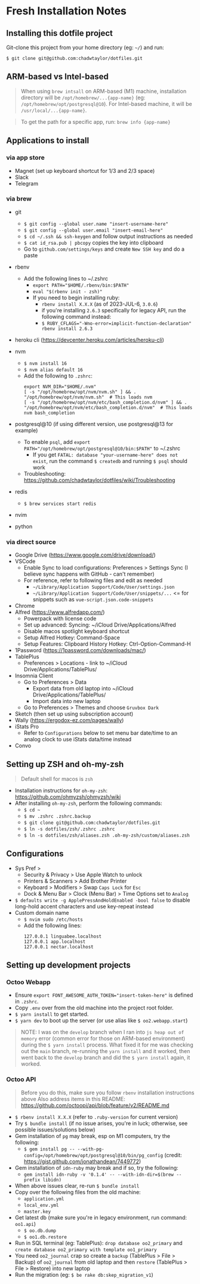 # Fresh Installation Notes

## Installing this dotfile project

Git-clone this project from your home directory (eg: `~/`) and run: 

`$ git clone git@github.com:chadwtaylor/dotfiles.git`

## ARM-based vs Intel-based

> When using `brew intsall` on ARM-based (M1) machine, installation directory will be `/opt/homebrew/...{app-name}` (eg: `/opt/homebrew/opt/postgresql@10`). For Intel-based machine, it will be `/usr/local/...{app-name}`. 

> To get the path for a specific app, run: `brew info {app-name}`


## Applications to install

### via app store
- Magnet (set up keyboard shortcut for 1/3 and 2/3 space)
- Slack
- Telegram

### via brew 
- git
  - `$ git config --global user.name "insert-username-here"`
  - `$ git config --global user.email "insert-email-here"`
  - `$ cd ~/.ssh && ssh-keygen` and follow output instructions as needed
  - `$ cat id_rsa.pub | pbcopy` copies the key into clipboard
  - Go to `github.com/settings/keys` and create `New SSH key` and do a paste
- rbenv
  - Add the following lines to ~/.zshrc 
    - `export PATH="$HOME/.rbenv/bin:$PATH"`
    - `eval "$(rbenv init - zsh)"`
    - If you need to begin installing ruby:
      - `rbenv install X.X.X` (as of 2023-JUL-6, `3.0.6`)
      - if you're installing `2.6.3` specifically for legacy API, run the following command instead:
      - `$ RUBY_CFLAGS="-Wno-error=implicit-function-declaration" rbenv install 2.6.3`
- heroku cli (https://devcenter.heroku.com/articles/heroku-cli)
- nvm
  - `$ nvm install 16`
  - `$ nvm alias default 16`
  - Add the following to `.zshrc`: 
    ```
    export NVM_DIR="$HOME/.nvm"
    [ -s "/opt/homebrew/opt/nvm/nvm.sh" ] && . "/opt/homebrew/opt/nvm/nvm.sh"  # This loads nvm
    [ -s "/opt/homebrew/opt/nvm/etc/bash_completion.d/nvm" ] && . "/opt/homebrew/opt/nvm/etc/bash_completion.d/nvm"  # This loads nvm bash_completion
    ```

- postgresql@10 (if using different version, use postgresql@13 for example)
  - To enable `psql`, add `export PATH="/opt/homebrew/opt/postgresql@10/bin:$PATH"` to ~/.zshrc
    - If you get `FATAL: database "your-username-here" does not exist`, run the command `$ createdb` and running `$ psql` should work
  - Troubleshooting: https://github.com/chadwtaylor/dotfiles/wiki/Troubleshooting
- redis 
  - `$ brew services start redis`

- nvim
- python

### via direct source
- Google Drive (https://www.google.com/drive/download/)
- VSCode
  - Enable Sync to load configurations: Preferences > Settings Sync (I believe sync happens with GitHub - can't remember)
  - For reference, refer to following files and edit as needed
    - `~/Library/Application Support/Code/User/settings.json`
    - `~/Library/Application Support/Code/User/snippets/...` <= for snippets such as `vue-script.json.code-snippets`
- Chrome
- Alfred (https://www.alfredapp.com/) 
  - Powerpack with license code
  - Set up advanced: Syncing: ~/iCloud Drive/Applications/Alfred
  - Disable macos spotlight keyboard shortcut
  - Setup Alfred Hotkey: Command-Space
  - Setup Features: Clipboard History Hotkey: Ctrl-Option-Command-H
- 1Password (https://1password.com/downloads/mac/)
- TablePlus
  - Preferences > Locations - link to ~/iCloud Drive/Applications/TablePlus/
- Insomnia Client
  - Go to Preferences > Data
    - Export data from old laptop into ~/iCloud Drive/Applications/TablePlus/ 
    - Import data into new laptop
  - Go to Preferences > Themes and choose `Gruvbox Dark`
- Sketch (then set up using subscription account)
- Wally (https://ergodox-ez.com/pages/wally)
- iStats Pro 
  - Refer to `Configurations` below to set menu bar date/time to an analog clock to use iStats data/time instead
- Convo

## Setting up ZSH and oh-my-zsh 

> Default shell for macos is `zsh`

- Installation instructions for `oh-my-zsh`: https://github.com/ohmyzsh/ohmyzsh/wiki
- After installing `oh-my-zsh`, perform the following commands:
  - `$ cd ~`
  - `$ mv .zshrc .zshrc.backup`
  - `$ git clone git@github.com:chadwtaylor/dotfiles.git`
  - `$ ln -s dotfiles/zsh/.zshrc .zshrc`
  - `$ ln -s dotfiles/zsh/aliases.zsh .oh-my-zsh/custom/aliases.zsh`

## Configurations

- Sys Pref > 
  - Security & Privacy > Use Apple Watch to unlock
  - Printers & Scanners > Add Brother Printer
  - Keyboard > Modifiers > Swap `Caps Lock` for `Esc`
  - Dock & Menu Bar > Clock (Menu Bar) > Time Options set to `Analog`
- `$ defaults write -g ApplePressAndHoldEnabled -bool false` to disable long-hold accent characters and use key-repeat instead
- Custom domain name
  - `$ nvim sudo /etc/hosts`
  - Add the following lines:
    ```
    127.0.0.1 linguabee.localhost
    127.0.0.1 app.localhost
    127.0.0.1 nectar.localhost
    ```

## Setting up development projects

### Octoo Webapp
- Ensure `export FONT_AWESOME_AUTH_TOKEN="insert-token-here"` is defined in `.zshrc`.
- Copy `.env` over from the old machine into the project root folder.
- `$ yarn install` to get started.
- `$ yarn dev` to boot up the server (or use alias like `$ oo2.webapp.start`)
> NOTE: I was on the `develop` branch when I ran into `js heap out of memory` error (common error for those on ARM-based environment) during the `$ yarn install` process. What fixed it for me was checking out the `main` branch, re-running the `yarn install` and it worked, then went back to the `develop` branch and did the `$ yarn install` again, it worked.
 

### Octoo API
> Before you do this, make sure you follow `rbenv` installation instructions above
> Also address items in this README: https://github.com/octoopi/api/blob/feature/v2/README.md
- `$ rbenv install X.X.X` (refer to `.ruby-version` for current version)
- Try `$ bundle install` (if no issue arises, you're in luck; otherwise, see possible issues/solutions below)
- Gem installation of `pg` may break, esp on M1 computers, try the following:
  - `$ gem install pg -- --with-pg-config=/opt/homebrew/opt/postgresql@10/bin/pg_config` (credit: https://gist.github.com/jonathandean/7449772)
- Gem installation of `idn-ruby` may break and if so, try the following: 
  - `gem install idn-ruby -v '0.1.4' -- --with-idn-dir=$(brew --prefix libidn)`
- When above issues clear, re-run `$ bundle install`
- Copy over the following files from the old machine: 
  - `application.yml`
  - `local_env.yml`
  - `master.key`
- Get latest db (make sure you're in legacy environment, run command: `oo1.api`)
  - `$ oo.db.dump`
  - `$ oo1.db.restore`
- Run in SQL terminal (eg: TablePlus): `drop database oo2_primary` and `create database oo2_primary with template oo1_primary`
- You need `oo2_journal` crap so create a `backup` (TablePlus > File > Backup) of `oo2_journal` from old laptop and then `restore` (TablePlus > File > Restore) into new laptop
- Run the migration (eg: `$ be rake db:skep_migration_v1`)
